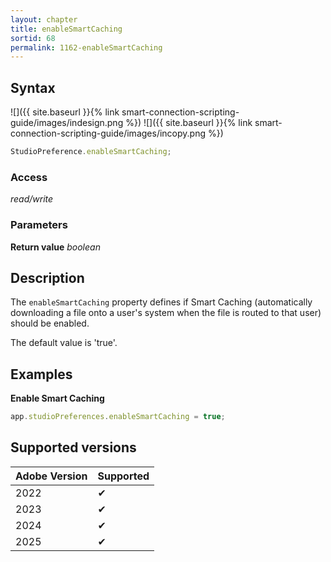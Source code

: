 ```yaml
---
layout: chapter
title: enableSmartCaching
sortid: 68
permalink: 1162-enableSmartCaching
---
```


## Syntax

![]({{ site.baseurl }}{% link smart-connection-scripting-guide/images/indesign.png %}) ![]({{ site.baseurl }}{% link smart-connection-scripting-guide/images/incopy.png %})

```javascript
StudioPreference.enableSmartCaching;
```

### Access

_read/write_

### Parameters

**Return value** _boolean_

## Description

The `enableSmartCaching` property defines if Smart Caching (automatically downloading a file onto a user's system when the file is routed to that user) should be enabled.

The default value is 'true'.

## Examples

**Enable Smart Caching**

```javascript
app.studioPreferences.enableSmartCaching = true;
```

## Supported versions

| Adobe Version | Supported |
| ------------- | --------- |
| 2022          | ✔         |
| 2023          | ✔         |
| 2024          | ✔         |
| 2025          | ✔         |

